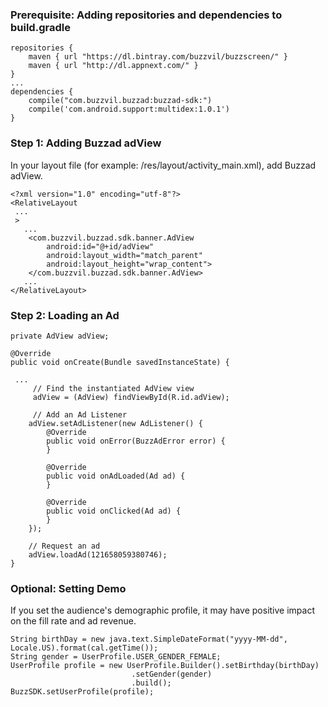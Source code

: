 ### Prerequisite: Adding repositories and dependencies to build.gradle

```
repositories {
    maven { url "https://dl.bintray.com/buzzvil/buzzscreen/" }
    maven { url "http://dl.appnext.com/" }
}
...
dependencies {
    compile("com.buzzvil.buzzad:buzzad-sdk:")
    compile('com.android.support:multidex:1.0.1')
}
```

### Step 1: Adding Buzzad adView

In your layout file (for example: /res/layout/activity_main.xml), add Buzzad adView.
```
<?xml version="1.0" encoding="utf-8"?>
<RelativeLayout
 ...
 >
   ...
    <com.buzzvil.buzzad.sdk.banner.AdView
        android:id="@+id/adView"
        android:layout_width="match_parent"
        android:layout_height="wrap_content">
    </com.buzzvil.buzzad.sdk.banner.AdView>
   ...
</RelativeLayout>
```

### Step 2: Loading an Ad

```
private AdView adView;

@Override
public void onCreate(Bundle savedInstanceState) {
 
 ...
     // Find the instantiated AdView view
     adView = (AdView) findViewById(R.id.adView);

     // Add an Ad Listener
    adView.setAdListener(new AdListener() {
        @Override
        public void onError(BuzzAdError error) {
        }

        @Override
        public void onAdLoaded(Ad ad) {
        }

        @Override
        public void onClicked(Ad ad) {
        }
    });

    // Request an ad
    adView.loadAd(121658059380746);
}
```
### Optional: Setting Demo

If you set the audience's demographic profile, it may have positive impact on the fill rate and ad revenue.
```
String birthDay = new java.text.SimpleDateFormat("yyyy-MM-dd", Locale.US).format(cal.getTime());
String gender = UserProfile.USER_GENDER_FEMALE;
UserProfile profile = new UserProfile.Builder().setBirthday(birthDay)
					       .setGender(gender)
					       .build();
BuzzSDK.setUserProfile(profile);
```
